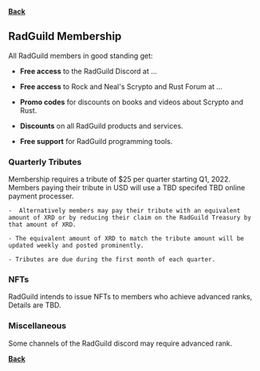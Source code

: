 [**Back**](./index.md)

## RadGuild Membership

All RadGuild members in good standing get:

- **Free access** to the RadGuild Discord at ...

- **Free access** to Rock and Neal's Scrypto and Rust Forum at ...

- **Promo codes** for discounts on books and videos about Scrypto and Rust.

- **Discounts** on all RadGuild products and services.

- **Free support** for RadGuild programming tools.

### Quarterly Tributes

Membership requires a tribute of $25 per quarter starting Q1, 2022. Members paying their tribute in USD will use a TBD specifed TBD online payment processer.

    -  Alternatively members may pay their tribute with an equivalent amount of XRD or by reducing their claim on the RadGuild Treasury by that amount of XRD.

    - The equivalent amount of XRD to match the tribute amount will be updated weekly and posted prominently.

    - Tributes are due during the first month of each quarter.

### NFTs

RadGuild intends to issue NFTs to members who achieve advanced ranks, Details are TBD.

### Miscellaneous

Some channels of the RadGuild discord may require advanced rank.

[**Back**](./index.md)
